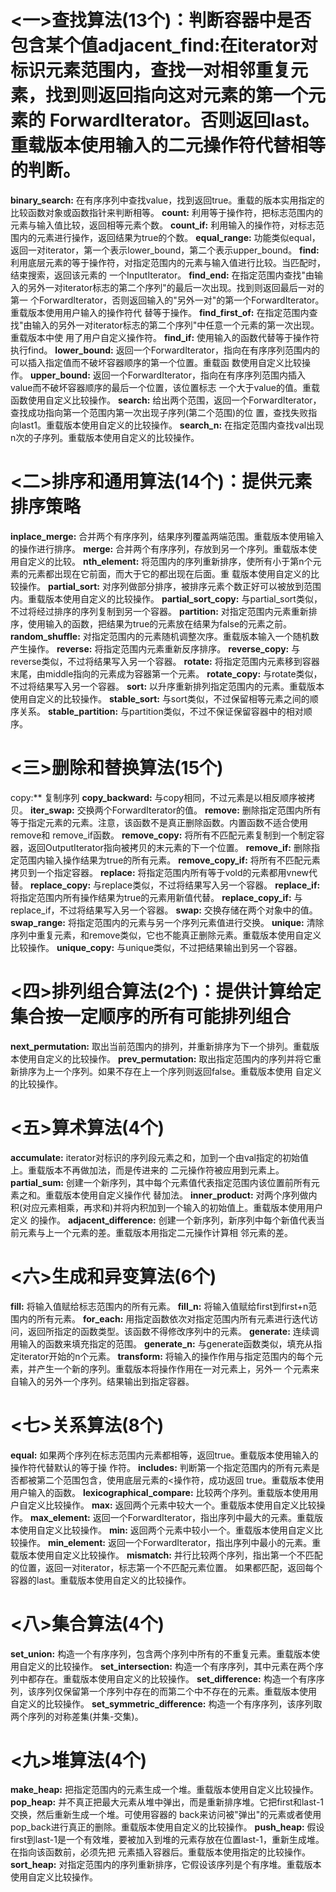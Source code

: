# <一>查找算法(13个)：判断容器中是否包含某个值adjacent_find:在iterator对标识元素范围内，查找一对相邻重复元素，找到则返回指向这对元素的第一个元素的                         ForwardIterator。否则返回last。重载版本使用输入的二元操作符代替相等的判断。

**binary_search:** 在有序序列中查找value，找到返回true。重载的版本实用指定的比较函数对象或函数指针来判断相等。
**count:**        利用等于操作符，把标志范围内的元素与输入值比较，返回相等元素个数。
**count_if:**      利用输入的操作符，对标志范围内的元素进行操作，返回结果为true的个数。
**equal_range:**   功能类似equal，返回一对iterator，第一个表示lower_bound，第二个表示upper_bound。
**find:**          利用底层元素的等于操作符，对指定范围内的元素与输入值进行比较。当匹配时，结束搜索，返回该元素的                一个InputIterator。
**find_end:**     在指定范围内查找"由输入的另外一对iterator标志的第二个序列"的最后一次出现。找到则返回最后一对的第一              个ForwardIterator，否则返回输入的"另外一对"的第一个ForwardIterator。重载版本使用用户输入的操作符代                替等于操作。
**find_first_of:**   在指定范围内查找"由输入的另外一对iterator标志的第二个序列"中任意一个元素的第一次出现。重载版本中使               用了用户自定义操作符。
**find_if:**        使用输入的函数代替等于操作符执行find。
**lower_bound:**  返回一个ForwardIterator，指向在有序序列范围内的可以插入指定值而不破坏容器顺序的第一个位置。重载函               数使用自定义比较操作。
**upper_bound:** 返回一个ForwardIterator，指向在有序序列范围内插入value而不破坏容器顺序的最后一个位置，该位置标志                一个大于value的值。重载函数使用自定义比较操作。
**search:**       给出两个范围，返回一个ForwardIterator，查找成功指向第一个范围内第一次出现子序列(第二个范围)的位                 置，查找失败指向last1。重载版本使用自定义的比较操作。
**search_n:**     在指定范围内查找val出现n次的子序列。重载版本使用自定义的比较操作。

# <二>排序和通用算法(14个)：提供元素排序策略

**inplace_merge:**   合并两个有序序列，结果序列覆盖两端范围。重载版本使用输入的操作进行排序。
**merge:**          合并两个有序序列，存放到另一个序列。重载版本使用自定义的比较。
**nth_element:**     将范围内的序列重新排序，使所有小于第n个元素的元素都出现在它前面，而大于它的都出现在后面。重                  载版本使用自定义的比较操作。
**partial_sort:**      对序列做部分排序，被排序元素个数正好可以被放到范围内。重载版本使用自定义的比较操作。
**partial_sort_copy:** 与partial_sort类似，不过将经过排序的序列复制到另一个容器。
**partition:**         对指定范围内元素重新排序，使用输入的函数，把结果为true的元素放在结果为false的元素之前。
**random_shuffle:**  对指定范围内的元素随机调整次序。重载版本输入一个随机数产生操作。
**reverse:**         将指定范围内元素重新反序排序。
**reverse_copy:**    与reverse类似，不过将结果写入另一个容器。
**rotate:**           将指定范围内元素移到容器末尾，由middle指向的元素成为容器第一个元素。
**rotate_copy:**      与rotate类似，不过将结果写入另一个容器。
**sort:**             以升序重新排列指定范围内的元素。重载版本使用自定义的比较操作。
**stable_sort:**      与sort类似，不过保留相等元素之间的顺序关系。
**stable_partition:**  与partition类似，不过不保证保留容器中的相对顺序。

# <三>删除和替换算法(15个)

copy:**          复制序列
**copy_backward:** 与copy相同，不过元素是以相反顺序被拷贝。
**iter_swap:**      交换两个ForwardIterator的值。
**remove:**        删除指定范围内所有等于指定元素的元素。注意，该函数不是真正删除函数。内置函数不适合使用remove和                remove_if函数。
**remove_copy:**   将所有不匹配元素复制到一个制定容器，返回OutputIterator指向被拷贝的末元素的下一个位置。
**remove_if:**      删除指定范围内输入操作结果为true的所有元素。
**remove_copy_if:** 将所有不匹配元素拷贝到一个指定容器。
**replace:**        将指定范围内所有等于vold的元素都用vnew代替。
**replace_copy:**   与replace类似，不过将结果写入另一个容器。
**replace_if:**      将指定范围内所有操作结果为true的元素用新值代替。
**replace_copy_if:** 与replace_if，不过将结果写入另一个容器。
**swap:**          交换存储在两个对象中的值。
**swap_range:**    将指定范围内的元素与另一个序列元素值进行交换。
**unique:**        清除序列中重复元素，和remove类似，它也不能真正删除元素。重载版本使用自定义比较操作。
**unique_copy:**   与unique类似，不过把结果输出到另一个容器。

# <四>排列组合算法(2个)：提供计算给定集合按一定顺序的所有可能排列组合

**next_permutation:** 取出当前范围内的排列，并重新排序为下一个排列。重载版本使用自定义的比较操作。
**prev_permutation:** 取出指定范围内的序列并将它重新排序为上一个序列。如果不存在上一个序列则返回false。重载版本使用                  自定义的比较操作。

# <五>算术算法(4个)

**accumulate:**        iterator对标识的序列段元素之和，加到一个由val指定的初始值上。重载版本不再做加法，而是传进来的                   二元操作符被应用到元素上。
**partial_sum:**        创建一个新序列，其中每个元素值代表指定范围内该位置前所有元素之和。重载版本使用自定义操作代                   替加法。
**inner_product:**      对两个序列做内积(对应元素相乘，再求和)并将内积加到一个输入的初始值上。重载版本使用用户定义                    的操作。
**adjacent_difference:** 创建一个新序列，新序列中每个新值代表当前元素与上一个元素的差。重载版本用指定二元操作计算相                   邻元素的差。

# <六>生成和异变算法(6个)

**fill:**         将输入值赋给标志范围内的所有元素。
**fill_n:**      将输入值赋给first到first+n范围内的所有元素。
**for_each:**   用指定函数依次对指定范围内所有元素进行迭代访问，返回所指定的函数类型。该函数不得修改序列中的元素。
**generate:**   连续调用输入的函数来填充指定的范围。
**generate_n:** 与generate函数类似，填充从指定iterator开始的n个元素。
**transform:**  将输入的操作作用与指定范围内的每个元素，并产生一个新的序列。重载版本将操作作用在一对元素上，另外一            个元素来自输入的另外一个序列。结果输出到指定容器。

# <七>关系算法(8个)

**equal:**                 如果两个序列在标志范围内元素都相等，返回true。重载版本使用输入的操作符代替默认的等于操                        作符。
**includes:**               判断第一个指定范围内的所有元素是否都被第二个范围包含，使用底层元素的<操作符，成功返回                        true。重载版本使用用户输入的函数。
**lexicographical_compare:** 比较两个序列。重载版本使用用户自定义比较操作。
**max:**                   返回两个元素中较大一个。重载版本使用自定义比较操作。
**max_element:**           返回一个ForwardIterator，指出序列中最大的元素。重载版本使用自定义比较操作。
**min:**                   返回两个元素中较小一个。重载版本使用自定义比较操作。
**min_element:**            返回一个ForwardIterator，指出序列中最小的元素。重载版本使用自定义比较操作。
**mismatch:**              并行比较两个序列，指出第一个不匹配的位置，返回一对iterator，标志第一个不匹配元素位置。                         如果都匹配，返回每个容器的last。重载版本使用自定义的比较操作。

# <八>集合算法(4个)

**set_union:**              构造一个有序序列，包含两个序列中所有的不重复元素。重载版本使用自定义的比较操作。
**set_intersection:**         构造一个有序序列，其中元素在两个序列中都存在。重载版本使用自定义的比较操作。
**set_difference:**          构造一个有序序列，该序列仅保留第一个序列中存在的而第二个中不存在的元素。重载版本使用                         自定义的比较操作。
**set_symmetric_difference:** 构造一个有序序列，该序列取两个序列的对称差集(并集-交集)。

# <九>堆算法(4个)

**make_heap:** 把指定范围内的元素生成一个堆。重载版本使用自定义比较操作。
**pop_heap:**  并不真正把最大元素从堆中弹出，而是重新排序堆。它把first和last-1交换，然后重新生成一个堆。可使用容器的            back来访问被"弹出"的元素或者使用pop_back进行真正的删除。重载版本使用自定义的比较操作。
**push_heap:** 假设first到last-1是一个有效堆，要被加入到堆的元素存放在位置last-1，重新生成堆。在指向该函数前，必须先把            元素插入容器后。重载版本使用指定的比较操作。
**sort_heap:** 对指定范围内的序列重新排序，它假设该序列是个有序堆。重载版本使用自定义比较操作。